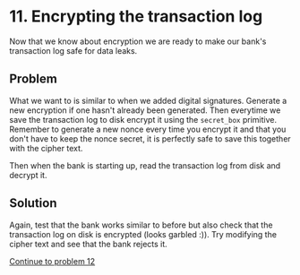 # 11. Encrypting the transaction log

Now that we know about encryption we are ready to make our bank's transaction log safe for data leaks.

## Problem

What we want to is similar to when we added digital signatures. Generate a new encryption if one hasn't already been generated. Then everytime we save the transaction log to disk encrypt it using the `secret_box` primitive. Remember to generate a new nonce every time you encrypt it and that you don't have to keep the nonce secret, it is perfectly safe to save this together with the cipher text.

Then when the bank is starting up, read the transaction log from disk and decrypt it.

## Solution

Again, test that the bank works similar to before but also check that the transaction log on disk is encrypted (looks garbled :)). Try modifying the cipher text and see that the bank rejects it.

[Continue to problem 12](12.md)
